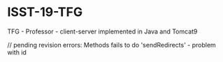 # ISST-19-TFG
TFG - Professor - client-server implemented in Java and Tomcat9

// pending revision errors:
 Methods fails to do 'sendRedirects' - problem with id
